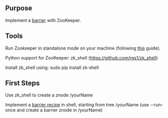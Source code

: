 ## Purpose

Implement a [barrier](https://en.wikipedia.org/wiki/Barrier_(computer_science)) with ZooKeeper.

## Tools

Run Zookeeper in standalone mode on your machine (following [this](https://zookeeper.apache.org/doc/r3.1.2/zookeeperStarted.html) guide).

Python support for ZooKeeper: zk_shell (https://github.com/rgs1/zk_shell)

Install zk_shell using: sudo pip install zk-shell

## First Steps

Use zk_shell to create a znode /yourName

Implement a [barrier recipe](http://zookeeper.apache.org/doc/trunk/recipes.html#sc_leaderElection) in shell, starting from tree /yourName
(use --run-once and create a barrier znode in /yourName)

<!--while [ `zk-shell --run-once "ls /sutra" 52.29.223.235:8080  | grep barrier` == "barrier" ]; do echo "waiting"; sleep 1; done) -->
